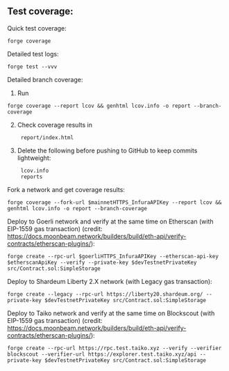 ## Test coverage:

Quick test coverage:
```shell
forge coverage
```
Detailed test logs:
```shell
forge test --vvv
```
Detailed branch coverage:

1. Run 
```shell
forge coverage --report lcov && genhtml lcov.info -o report --branch-coverage
```
2. Check coverage results in

        report/index.html

3. Delete the following before pushing to GitHub to keep commits lightweight:

        lcov.info
        reports
        
Fork a network and get coverage results:
```shell
forge coverage --fork-url $mainnetHTTPS_InfuraAPIKey --report lcov && genhtml lcov.info -o report --branch-coverage
```
Deploy to Goerli network and verify at the same time on Etherscan (with EIP-1559 gas transaction) (credit: https://docs.moonbeam.network/builders/build/eth-api/verify-contracts/etherscan-plugins/):
```shell
forge create --rpc-url $goerliHTTPS_InfuraAPIKey --etherscan-api-key $etherscanApiKey --verify --private-key $devTestnetPrivateKey src/Contract.sol:SimpleStorage
```
Deploy to Shardeum Liberty 2.X network (with Legacy gas transaction):
```shell
forge create --legacy --rpc-url https://liberty20.shardeum.org/ --private-key $devTestnetPrivateKey src/Contract.sol:SimpleStorage
```
Deploy to Taiko network and verify at the same time on Blockscout (with EIP-1559 gas transaction) (credit: https://docs.moonbeam.network/builders/build/eth-api/verify-contracts/etherscan-plugins/):
```shell
forge create --rpc-url https://rpc.test.taiko.xyz --verify --verifier blockscout --verifier-url https://explorer.test.taiko.xyz/api --private-key $devTestnetPrivateKey src/Contract.sol:SimpleStorage
```